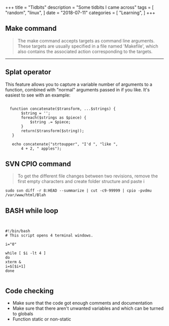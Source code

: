 +++
title = "Tidbits"
description = "Some tidbits I came across"
tags = [
    "random",
    "linux",
   ]
date = "2018-07-11"
categories = [
    "Learning",
]
+++

## Make command

 > The make command accepts targets as command line arguments. These targets are usually specified in a file named 'Makefile', which also contains the associated action corresponding to the targets.
 
 
 ***





## Splat operator
 
 This feature allows you to capture a variable number of arguments to a function, combined with "normal" arguments passed in if you like. It's easiest to see with an example:

 ``` 
   
   function concatenate($transform, ...$strings) {
        $string = '';
        foreach($strings as $piece) {
            $string .= $piece;
        }
        return($transform($string));
    }
    
    echo concatenate("strtoupper", "I'd ", "like ",
        4 + 2, " apples");
 ```
 
 ## SVN CPIO command
 > To get the different file changes between two revisions, remove the first empty characters and create folder structure and paste i
 
 ```
 sudo svn diff -r 8:HEAD --summarize | cut -c9-99999 | cpio -pvdmu /var/www/html/Blah
```

## BASH while loop
```


#!/bin/bash
# This script opens 4 terminal windows.

i="0"

while [ $i -lt 4 ]
do
xterm &
i=$[$i+1]
done


```

## Code checking
-  Make sure that the code got enough comments and documentation
- Make sure that there aren't unwanted variables and which can be turned to globals
- Function static or non-static